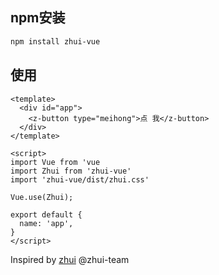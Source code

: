 ## npm安装

```bash
npm install zhui-vue
```

## 使用

```vue
<template>
  <div id="app">
    <z-button type="meihong">点 我</z-button>
  </div>
</template>

<script>
import Vue from 'vue
import Zhui from 'zhui-vue'
import 'zhui-vue/dist/zhui.css'

Vue.use(Zhui);

export default {
  name: 'app',
}
</script>

```

Inspired by [zhui](https://github.com/zhui-team/zhui) @zhui-team